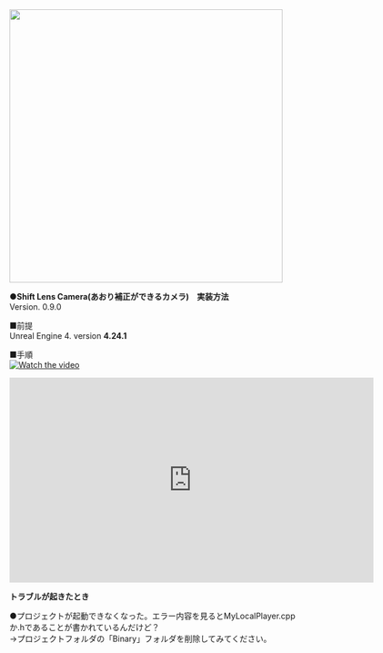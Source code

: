 <img src="https://christinayan01.jp/architecture/wp-content/uploads/2020/10/ue4_shift_lens_camera.jpg" width=480 height=auto>

**●Shift Lens Camera(あおり補正ができるカメラ)　実装方法**  
Version. 0.9.0

■前提  
Unreal Engine 4. version **4.24.1**    

■手順  
[![Watch the video](https://i.imgur.com/tHH9NRKzOhw/0.png)](https://youtu.be/tHH9NRKzOhw)

<iframe width="640" height="360" src="https://www.youtube.com/embed/tHH9NRKzOhw" frameborder="0" allow="accelerometer; autoplay; clipboard-write; encrypted-media; gyroscope; picture-in-picture" allowfullscreen></iframe>

**トラブルが起きたとき**

●プロジェクトが起動できなくなった。エラー内容を見るとMyLocalPlayer.cppか.hであることが書かれているんだけど？  
→プロジェクトフォルダの「Binary」フォルダを削除してみてください。
